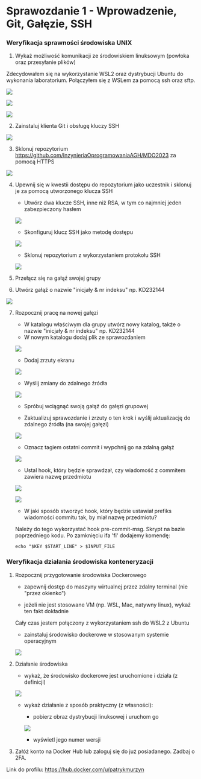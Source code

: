 # Sprawozdanie 1 - Wprowadzenie, Git, Gałęzie, SSH

### Weryfikacja sprawności środowiska UNIX

1) Wykaż możliwość komunikacji ze środowiskiem linuksowym (powłoka oraz przesyłanie plików)

Zdecydowałem się na wykorzystanie WSL2 oraz dystrybucji Ubuntu do wykonania laboratorium. Połączyłem się z WSLem za pomocą ssh oraz sftp.

![](./img/0.png)

![](./img/1.png)

![](./img/2.png)

2) Zainstaluj klienta Git i obsługę kluczy SSH

![](./img/3.png)

3) Sklonuj repozytorium https://github.com/InzynieriaOprogramowaniaAGH/MDO2023 za pomocą HTTPS

![](./img/4.png)

4) Upewnij się w kwestii dostępu do repozytorium jako uczestnik i sklonuj je za pomocą utworzonego klucza SSH

    * Utwórz dwa klucze SSH, inne niż RSA, w tym co najmniej jeden zabezpieczony hasłem
	
	![](./img/5.png)
	
    * Skonfiguruj klucz SSH jako metodę dostępu
	
	![](./img/6.png)
	
    * Sklonuj repozytorium z wykorzystaniem protokołu SSH
	
	![](./img/7.png)
    
5) Przełącz się na gałąź swojej grupy
6) Utwórz gałąź o nazwie "inicjały & nr indeksu" np. KD232144

![](./img/8.png)

7) Rozpocznij pracę na nowej gałęzi
    * W katalogu właściwym dla grupy utwórz nowy katalog, także o nazwie "inicjały & nr indeksu" np. KD232144
    * W nowym katalogu dodaj plik ze sprawozdaniem
	
	![](./img/9.png)
	
    * Dodaj zrzuty ekranu
	
	![](./img/10.png)
	
    * Wyślij zmiany do zdalnego źródła
	
	![](./img/11.png)
	
	* Spróbuj wciągnąć swoją gałąź do gałęzi grupowej
	
	* Zaktualizuj sprawozdanie i zrzuty o ten krok i wyślij aktualizację do zdalnego źródła (na swojej gałęzi)

	![](./img/12.png)
	
	* Oznacz tagiem ostatni commit i wypchnij go na zdalną gałąź
	
	![](./img/13.png)
	
	* Ustal hook, który będzie sprawdzał, czy wiadomość z commitem zawiera nazwę przedmiotu
	
	![](./img/14.png)
	
	![](./img/15.png)
	
	* W jaki sposób stworzyć hook, który będzie ustawiał prefiks wiadomości commitu tak, by miał nazwę przedmiotu?
	
	Należy do tego wykorzystać hook pre-commit-msg. Skrypt na bazie poprzedniego kodu. Po zamknięciu ifa 'fi' dodajemy komendę: 
	```
	echo "$KEY $START_LINE" > $INPUT_FILE
	```
	
### Weryfikacja działania środowiska konteneryzacji

1) Rozpocznij przygotowanie środowiska Dockerowego

	* zapewnij dostęp do maszyny wirtualnej przez zdalny terminal (nie "przez okienko")
	
	* jeżeli nie jest stosowane VM (np. WSL, Mac, natywny linux), wykaż ten fakt dokładnie
	
	Cały czas jestem połączony z wykorzystaniem ssh do WSL2 z Ubuntu

	* zainstaluj środowisko dockerowe w stosowanym systemie operacyjnym
	
	![](./img/16.png)
	
2) Działanie środowiska
	
	* wykaż, że środowisko dockerowe jest uruchomione i działa (z definicji)
	
	![](./img/18.png)
	
	* wykaż działanie z sposób praktyczny (z własności):
	
		* pobierz obraz dystrybucji linuksowej i uruchom go
		
		![](./img/17.png)
		
		* wyświetl jego numer wersji
		
3) Załóż konto na Docker Hub lub zaloguj się do już posiadanego. Zadbaj o 2FA.

Link do profilu: https://hub.docker.com/u/patrykmurzyn